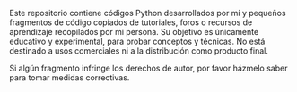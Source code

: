 Este repositorio contiene códigos Python desarrollados por mí y pequeños fragmentos de código copiados de tutoriales, foros o recursos de aprendizaje recopilados por mi persona. Su objetivo es únicamente educativo y experimental, para probar conceptos y técnicas. No está destinado a usos comerciales ni a la distribución como producto final.

Si algún fragmento infringe los derechos de autor, por favor házmelo saber para tomar medidas correctivas.
